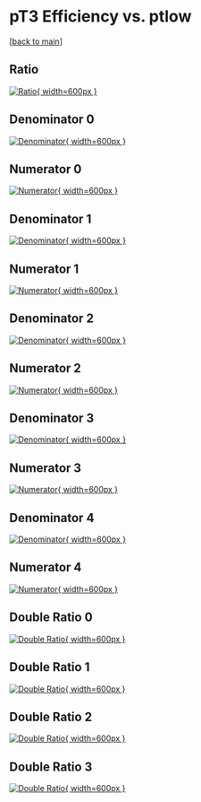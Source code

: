 # pT3 Efficiency vs. ptlow

[[back to main](./)]



## Ratio

[![Ratio](../mtv/var/pT3_vtr_211_-1_eff_ptlow.png){ width=600px }](../mtv/var/pT3_vtr_211_-1_eff_ptlow.pdf)

## Denominator 0

[![Denominator](../mtv/den/pT3_vtr_211_-1_eff_ptlow_den0.png){ width=600px }](../mtv/den/pT3_vtr_211_-1_eff_ptlow_den0.pdf)

## Numerator 0

[![Numerator](../mtv/num/pT3_vtr_211_-1_eff_ptlow_num0.png){ width=600px }](../mtv/num/pT3_vtr_211_-1_eff_ptlow_num0.pdf)

## Denominator 1

[![Denominator](../mtv/den/pT3_vtr_211_-1_eff_ptlow_den1.png){ width=600px }](../mtv/den/pT3_vtr_211_-1_eff_ptlow_den1.pdf)

## Numerator 1

[![Numerator](../mtv/num/pT3_vtr_211_-1_eff_ptlow_num1.png){ width=600px }](../mtv/num/pT3_vtr_211_-1_eff_ptlow_num1.pdf)

## Denominator 2

[![Denominator](../mtv/den/pT3_vtr_211_-1_eff_ptlow_den2.png){ width=600px }](../mtv/den/pT3_vtr_211_-1_eff_ptlow_den2.pdf)

## Numerator 2

[![Numerator](../mtv/num/pT3_vtr_211_-1_eff_ptlow_num2.png){ width=600px }](../mtv/num/pT3_vtr_211_-1_eff_ptlow_num2.pdf)

## Denominator 3

[![Denominator](../mtv/den/pT3_vtr_211_-1_eff_ptlow_den3.png){ width=600px }](../mtv/den/pT3_vtr_211_-1_eff_ptlow_den3.pdf)

## Numerator 3

[![Numerator](../mtv/num/pT3_vtr_211_-1_eff_ptlow_num3.png){ width=600px }](../mtv/num/pT3_vtr_211_-1_eff_ptlow_num3.pdf)

## Denominator 4

[![Denominator](../mtv/den/pT3_vtr_211_-1_eff_ptlow_den4.png){ width=600px }](../mtv/den/pT3_vtr_211_-1_eff_ptlow_den4.pdf)

## Numerator 4

[![Numerator](../mtv/num/pT3_vtr_211_-1_eff_ptlow_num4.png){ width=600px }](../mtv/num/pT3_vtr_211_-1_eff_ptlow_num4.pdf)

## Double Ratio 0

[![Double Ratio](../mtv/ratio/pT3_vtr_211_-1_eff_ptlow_ratio0.png){ width=600px }](../mtv/ratio/pT3_vtr_211_-1_eff_ptlow_ratio0.pdf)

## Double Ratio 1

[![Double Ratio](../mtv/ratio/pT3_vtr_211_-1_eff_ptlow_ratio1.png){ width=600px }](../mtv/ratio/pT3_vtr_211_-1_eff_ptlow_ratio1.pdf)

## Double Ratio 2

[![Double Ratio](../mtv/ratio/pT3_vtr_211_-1_eff_ptlow_ratio2.png){ width=600px }](../mtv/ratio/pT3_vtr_211_-1_eff_ptlow_ratio2.pdf)

## Double Ratio 3

[![Double Ratio](../mtv/ratio/pT3_vtr_211_-1_eff_ptlow_ratio3.png){ width=600px }](../mtv/ratio/pT3_vtr_211_-1_eff_ptlow_ratio3.pdf)

